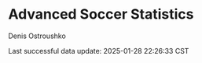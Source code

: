 # Advanced Soccer Statistics
Denis Ostroushko

<!-- gfm -->

Last successful data update: 2025-01-28 22:26:33 CST
